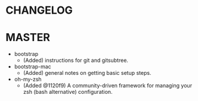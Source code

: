 CHANGELOG
========

MASTER
======
* bootstrap
    - (Added) instructions for git and gitsubtree.
* bootstrap-mac
    - (Added) general notes on getting basic setup steps.
* oh-my-zsh
    - (Added @1120f9) A community-driven framework for managing your zsh (bash alternative) configuration.

